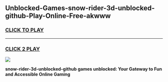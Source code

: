 
## Unblocked-Games-snow-rider-3d-unblocked-github-Play-Online-Free-akwww
<h3>
<a href="https://premium76.site?title=snow-rider-3d-unblocked-github&ref=26A">CLICK TO PLAY</a></h3>
<hr>

<h3>
<a href="https://premium76.site?title=snow-rider-3d-unblocked-github&ref=26A">CLICK 2 PLAY</a>
  
</h3>

<a href="https://premium76.site?title=snow-rider-3d-unblocked-github&ref=26A"><img src="https://clearcache.store/games.png"></a>


**snow-rider-3d-unblocked-github games unblocked: Your Gateway to Fun and Accessible Online Gaming**
